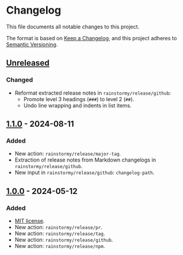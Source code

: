 # Changelog

This file documents all notable changes to this project.

The format is based on [Keep a Changelog](https://keepachangelog.com/en/1.1.0),
and this project adheres
to [Semantic Versioning](https://semver.org/spec/v2.0.0.html).

## [Unreleased]
### Changed
- Reformat extracted release notes in `rainstormy/release/github`:
  - Promote level 3 headings (`###`) to level 2 (`##`).
  - Undo line wrapping and indents in list items.

## [1.1.0] - 2024-08-11
### Added
- New action: `rainstormy/release/major-tag`.
- Extraction of release notes from Markdown changelogs
  in `rainstormy/release/github`.
- New input in `rainstormy/release/github`: `changelog-path`.

## [1.0.0] - 2024-05-12
### Added
- [MIT license](https://choosealicense.com/licenses/mit).
- New action: `rainstormy/release/pr`.
- New action: `rainstormy/release/tag`.
- New action: `rainstormy/release/github`.
- New action: `rainstormy/release/npm`.

[unreleased]: https://github.com/rainstormy/release/releases/compare/v1.1.0...HEAD
[1.1.0]: https://github.com/rainstormy/release/releases/compare/v1.0.0...v1.1.0
[1.0.0]: https://github.com/rainstormy/release/releases/tag/v1.0.0
